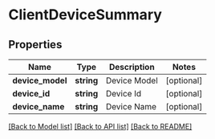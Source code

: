 # ClientDeviceSummary

## Properties
Name | Type | Description | Notes
------------ | ------------- | ------------- | -------------
**device_model** | **string** | Device Model | [optional] 
**device_id** | **string** | Device Id | [optional] 
**device_name** | **string** | Device Name | [optional] 

[[Back to Model list]](../README.md#documentation-for-models) [[Back to API list]](../README.md#documentation-for-api-endpoints) [[Back to README]](../README.md)


